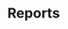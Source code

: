 ---
title: Reports
bookCollapseSection: true
weight: 10
type: posts
layout: list
menu:
  main:
    parent: 'governance'
    weight: 20
---